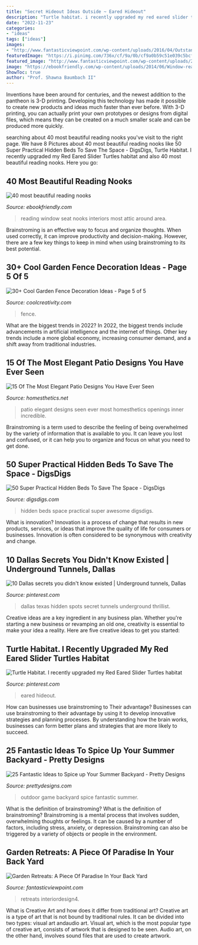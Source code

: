 ```yaml
---
title: "Secret Hideout Ideas Outside ~ Eared Hideout"
description: "Turtle habitat. i recently upgraded my red eared slider turtles habitat"
date: "2022-11-23"
categories:
- "ideas"
tags: ["ideas"]
images:
- "http://www.fantasticviewpoint.com/wp-content/uploads/2016/04/Outstanding-Outdoor-DIY-Projects-to-Peaceful-Summer-Days-19.jpg"
featuredImage: "https://i.pinimg.com/736x/cf/9a/0b/cf9a0b59c51e039c5bcf75b853e920bb--red-eared-slider-turtle-habitat.jpg"
featured_image: "http://www.fantasticviewpoint.com/wp-content/uploads/2016/04/Outstanding-Outdoor-DIY-Projects-to-Peaceful-Summer-Days-19.jpg"
image: "https://ebookfriendly.com/wp-content/uploads/2014/06/Window-reading-seat-by-LDa-Architecture-and-Interiors-540x759.jpg"
ShowToc: true
author: "Prof. Shawna Baumbach II"
---
```



Inventions have been around for centuries, and the newest addition to the pantheon is 3-D printing. Developing this technology has made it possible to create new products and ideas much faster than ever before. With 3-D printing, you can actually print your own prototypes or designs from digital files, which means they can be created on a much smaller scale and can be produced more quickly.

	

		
searching about 40 most beautiful reading nooks you've visit to the right page. We have 8 Pictures about 40 most beautiful reading nooks like 50 Super Practical Hidden Beds To Save The Space - DigsDigs, Turtle Habitat. I recently upgraded my Red Eared Slider Turtles habitat and also 40 most beautiful reading nooks. Here you go:
		
    
## 40 Most Beautiful Reading Nooks

<img loading=lazy src="https://ebookfriendly.com/wp-content/uploads/2014/06/Window-reading-seat-by-LDa-Architecture-and-Interiors-540x759.jpg" onerror="this.onerror=null;this.src='https://tse2.mm.bing.net/th?id=OIP.5mn_9fVHfB7XDjYkS93XUgHaKa&amp;pid=15.1';" alt="40 most beautiful reading nooks">

_Source: ebookfriendly.com_

>reading window seat nooks interiors most attic around area. 

	

Brainstroming is an effective way to focus and organize thoughts. When used correctly, it can improve productivity and decision-making. However, there are a few key things to keep in mind when using brainstroming to its best potential.

    
## 30+ Cool Garden Fence Decoration Ideas - Page 5 Of 5

<img loading=lazy src="https://coolcreativity.com/wp-content/uploads/2016/06/13Cool-DIY-Ideas-To-Decorate-Your-Garden-Fence.jpg" onerror="this.onerror=null;this.src='https://tse4.mm.bing.net/th?id=OIP.1pj6kHErYSlh9jGaagmvrgHaJ4&amp;pid=15.1';" alt="30+ Cool Garden Fence Decoration Ideas - Page 5 of 5">

_Source: coolcreativity.com_

>fence. 

	

What are the biggest trends in 2022?
In 2022, the biggest trends include advancements in artificial intelligence and the internet of things. Other key trends include a more global economy, increasing consumer demand, and a shift away from traditional industries.

    
## 15 Of The Most Elegant Patio Designs You Have Ever Seen

<img loading=lazy src="http://cdn.homesthetics.net/wp-content/uploads/2015/07/15-Of-The-Most-Elegant-Patio-Designs-You-Have-Ever-Seen-homesthetics.net-1.jpg" onerror="this.onerror=null;this.src='https://tse4.mm.bing.net/th?id=OIP.HAUXfSEfb-WNq-k6cXJmfwHaLC&amp;pid=15.1';" alt="15 Of The Most Elegant Patio Designs You Have Ever Seen">

_Source: homesthetics.net_

>patio elegant designs seen ever most homesthetics openings inner incredible. 

	

Brainstroming is a term used to describe the feeling of being overwhelmed by the variety of information that is available to you. It can leave you lost and confused, or it can help you to organize and focus on what you need to get done.

    
## 50 Super Practical Hidden Beds To Save The Space - DigsDigs

<img loading=lazy src="https://www.digsdigs.com/photos/awesome-hidden-beds-to-save-the-space-4.jpg" onerror="this.onerror=null;this.src='https://tse3.mm.bing.net/th?id=OIP.7k1BJh9wMzcU1q25Gaw6RwAAAA&amp;pid=15.1';" alt="50 Super Practical Hidden Beds To Save The Space - DigsDigs">

_Source: digsdigs.com_

>hidden beds space practical super awesome digsdigs. 

	

What is innovation?
Innovation is a process of change that results in new products, services, or ideas that improve the quality of life for consumers or businesses. Innovation is often considered to be synonymous with creativity and change.

    
## 10 Dallas Secrets You Didn&#039;t Know Existed | Underground Tunnels, Dallas

<img loading=lazy src="https://i.pinimg.com/originals/06/c8/ab/06c8ab1eac04f2dd1748213400e04fac.jpg" onerror="this.onerror=null;this.src='https://tse2.mm.bing.net/th?id=OIP.9rabSonSyP0NActVrkopXgHaKC&amp;pid=15.1';" alt="10 Dallas secrets you didn&#039;t know existed | Underground tunnels, Dallas">

_Source: pinterest.com_

>dallas texas hidden spots secret tunnels underground thrillist. 

	

Creative ideas are a key ingredient in any business plan. Whether you're starting a new business or revamping an old one, creativity is essential to make your idea a reality. Here are five creative ideas to get you started: 

    
## Turtle Habitat. I Recently Upgraded My Red Eared Slider Turtles Habitat

<img loading=lazy src="https://i.pinimg.com/736x/cf/9a/0b/cf9a0b59c51e039c5bcf75b853e920bb--red-eared-slider-turtle-habitat.jpg" onerror="this.onerror=null;this.src='https://tse2.mm.bing.net/th?id=OIP.VRC83wW3djnPsLLdEBviBgHaEK&amp;pid=15.1';" alt="Turtle Habitat. I recently upgraded my Red Eared Slider Turtles habitat">

_Source: pinterest.com_

>eared hideout. 

	

How can businesses use brainstroming to Their advantage?
Businesses can use brainstroming to their advantage by using it to develop innovative strategies and planning processes. By understanding how the brain works, businesses can form better plans and strategies that are more likely to succeed.

    
## 25 Fantastic Ideas To Spice Up Your Summer Backyard - Pretty Designs

<img loading=lazy src="https://www.prettydesigns.com/wp-content/uploads/2015/06/Make-an-Outdoor-Game.jpg" onerror="this.onerror=null;this.src='https://tse2.mm.bing.net/th?id=OIP.c-HxV6JGgar8AuyUMPJBnAHaLH&amp;pid=15.1';" alt="25 Fantastic Ideas to Spice up Your Summer Backyard - Pretty Designs">

_Source: prettydesigns.com_

>outdoor game backyard spice fantastic summer. 

	

What is the definition of brainstroming?
What is the definition of brainstroming? Brainstroming is a mental process that involves sudden, overwhelming thoughts or feelings. It can be caused by a number of factors, including stress, anxiety, or depression. Brainstroming can also be triggered by a variety of objects or people in the environment.

    
## Garden Retreats: A Piece Of Paradise In Your Back Yard

<img loading=lazy src="http://www.fantasticviewpoint.com/wp-content/uploads/2016/04/Outstanding-Outdoor-DIY-Projects-to-Peaceful-Summer-Days-19.jpg" onerror="this.onerror=null;this.src='https://tse1.mm.bing.net/th?id=OIP.lTyl8M9xaQlWlbmo-_3WdgHaLF&amp;pid=15.1';" alt="Garden Retreats: A Piece Of Paradise In Your Back Yard">

_Source: fantasticviewpoint.com_

>retreats interiordesign4. 

	

What is Creative Art and how does it differ from traditional art?
Creative art is a type of art that is not bound by traditional rules. It can be divided into two types: visual art andaudio art. Visual art, which is the most popular type of creative art, consists of artwork that is designed to be seen. Audio art, on the other hand, involves sound files that are used to create artwork.

